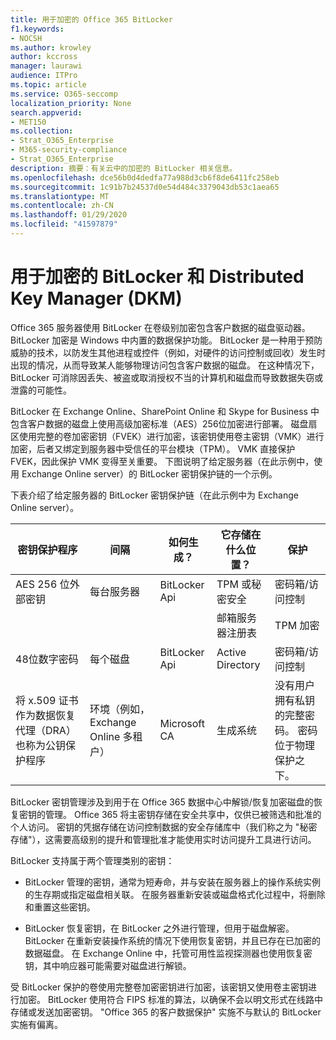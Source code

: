 ```yaml
---
title: 用于加密的 Office 365 BitLocker
f1.keywords:
- NOCSH
ms.author: krowley
author: kccross
manager: laurawi
audience: ITPro
ms.topic: article
ms.service: O365-seccomp
localization_priority: None
search.appverid:
- MET150
ms.collection:
- Strat_O365_Enterprise
- M365-security-compliance
- Strat_O365_Enterprise
description: 摘要：有关云中的加密的 BitLocker 相关信息。
ms.openlocfilehash: dce56b0d4dedfa77a988d3cb6f8de6411fc258eb
ms.sourcegitcommit: 1c91b7b24537d0e54d484c3379043db53c1aea65
ms.translationtype: MT
ms.contentlocale: zh-CN
ms.lasthandoff: 01/29/2020
ms.locfileid: "41597879"
---
```

# <a name="bitlocker-and-distributed-key-manager-dkm-for-encryption"></a>用于加密的 BitLocker 和 Distributed Key Manager (DKM)

Office 365 服务器使用 BitLocker 在卷级别加密包含客户数据的磁盘驱动器。 BitLocker 加密是 Windows 中内置的数据保护功能。 BitLocker 是一种用于预防威胁的技术，以防发生其他进程或控件（例如，对硬件的访问控制或回收）发生时出现的情况，从而导致某人能够物理访问包含客户数据的磁盘。 在这种情况下，BitLocker 可消除因丢失、被盗或取消授权不当的计算机和磁盘而导致数据失窃或泄露的可能性。

BitLocker 在 Exchange Online、SharePoint Online 和 Skype for Business 中包含客户数据的磁盘上使用高级加密标准（AES）256位加密进行部署。 磁盘扇区使用完整的卷加密密钥（FVEK）进行加密，该密钥使用卷主密钥（VMK）进行加密，后者又绑定到服务器中受信任的平台模块（TPM）。 VMK 直接保护 FVEK，因此保护 VMK 变得至关重要。 下图说明了给定服务器（在此示例中，使用 Exchange Online server）的 BitLocker 密钥保护链的一个示例。

下表介绍了给定服务器的 BitLocker 密钥保护链（在此示例中为 Exchange Online server）。

| 密钥保护程序 | 间隔 | 如何生成？ | 它存储在什么位置？ | 保护 |
|--------------------------------------------------------------------------------|-------------------------------------------------|----------------|-------------------------|--------------------------------------------------------------------------------------------------|
| AES 256 位外部密钥 | 每台服务器 | BitLocker Api | TPM 或秘密安全 | 密码箱/访问控制 |
|  |  |  | 邮箱服务器注册表 | TPM 加密 |
| 48位数字密码 | 每个磁盘 | BitLocker Api | Active Directory | 密码箱/访问控制 |
| 将 x.509 证书作为数据恢复代理（DRA）也称为公钥保护程序 | 环境（例如，Exchange Online 多租户） | Microsoft CA | 生成系统 | 没有用户拥有私钥的完整密码。 密码位于物理保护之下。 |


BitLocker 密钥管理涉及到用于在 Office 365 数据中心中解锁/恢复加密磁盘的恢复密钥的管理。 Office 365 将主密钥存储在安全共享中，仅供已被筛选和批准的个人访问。 密钥的凭据存储在访问控制数据的安全存储库中（我们称之为 "秘密存储"），这需要高级别的提升和管理批准才能使用实时访问提升工具进行访问。

BitLocker 支持属于两个管理类别的密钥：

- BitLocker 管理的密钥，通常为短寿命，并与安装在服务器上的操作系统实例的生存期或指定磁盘相关联。 在服务器重新安装或磁盘格式化过程中，将删除和重置这些密钥。

- BitLocker 恢复密钥，在 BitLocker 之外进行管理，但用于磁盘解密。 BitLocker 在重新安装操作系统的情况下使用恢复密钥，并且已存在已加密的数据磁盘。 在 Exchange Online 中，托管可用性监视探测器也使用恢复密钥，其中响应器可能需要对磁盘进行解锁。

受 BitLocker 保护的卷使用完整卷加密密钥进行加密，该密钥又使用卷主密钥进行加密。 BitLocker 使用符合 FIPS 标准的算法，以确保不会以明文形式在线路中存储或发送加密密钥。 "Office 365 的客户数据保护" 实施不与默认的 BitLocker 实施有偏离。